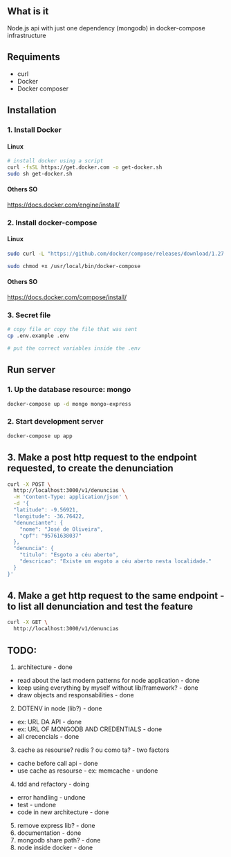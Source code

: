 ## What is it
Node.js api with just one dependency (mongodb) in docker-compose infrastructure


## Requiments
- curl
- Docker
- Docker composer


## Installation
### 1. Install Docker 
#### Linux
```bash
# install docker using a script 
curl -fsSL https://get.docker.com -o get-docker.sh
sudo sh get-docker.sh
```
#### Others SO
https://docs.docker.com/engine/install/


### 2. Install docker-compose 
#### Linux
```bash
sudo curl -L "https://github.com/docker/compose/releases/download/1.27.4/docker-compose-$(uname -s)-$(uname -m)" -o /usr/local/bin/docker-compose

sudo chmod +x /usr/local/bin/docker-compose
```
#### Others SO
https://docs.docker.com/compose/install/

### 3. Secret file
``` bash
# copy file or copy the file that was sent
cp .env.example .env

# put the correct variables inside the .env
``` 

## Run server
### 1. Up the database resource: mongo
```bash
docker-compose up -d mongo mongo-express
```

### 2. Start development server
```bash
docker-compose up app
```

## 3. Make a post http request to the endpoint requested, to create the denunciation
```bash
curl -X POST \
  http://localhost:3000/v1/denuncias \
  -H 'Content-Type: application/json' \
  -d '{
  "latitude": -9.56921,
  "longitude": -36.76422,
  "denunciante": {
    "nome": "José de Oliveira",
    "cpf": "95761638037"
  },
  "denuncia": {
    "titulo": "Esgoto a céu aberto",
    "descricao": "Existe um esgoto a céu aberto nesta localidade."
  }
}'

```
## 4. Make a get http request to the same endpoint - to list all denunciation and test the feature
```bash
curl -X GET \
  http://localhost:3000/v1/denuncias
```


## TODO:
1. architecture - done
  - read about the last modern patterns for node application - done
  - keep using everything by myself without lib/framework? - done
  - draw objects and responsabilities - done
2. DOTENV in node (lib?) - done
  - ex: URL DA API - done
  - ex: URL OF MONGODB AND CREDENTIALS - done
  - all crecencials - done
3. cache as resourse? redis ? ou como ta? - two factors
  - cache before call api - done
  - use cache as resourse - ex: memcache - undone
4. tdd and refactory - doing
  - error handling - undone
  - test - undone
  - code in new architecture - done 
5. remove express lib? - done
5. documentation - done
6. mongodb share path? - done
7. node inside docker - done
